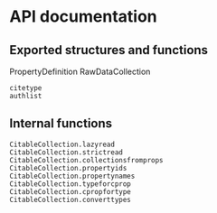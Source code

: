 # API documentation

## Exported structures and functions

PropertyDefinition
RawDataCollection

```@docs
citetype
authlist
```


## Internal functions

```@docs
CitableCollection.lazyread
CitableCollection.strictread
CitableCollection.collectionsfromprops
CitableCollection.propertyids
CitableCollection.propertynames
CitableCollection.typeforcprop
CitableCollection.cpropfortype
CitableCollection.converttypes
```